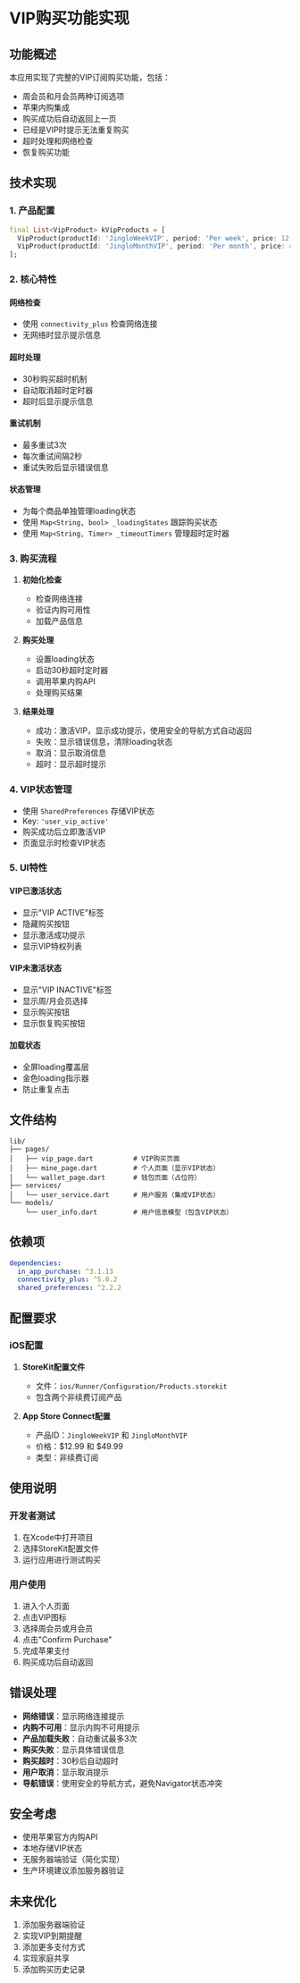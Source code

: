 # VIP购买功能实现

## 功能概述

本应用实现了完整的VIP订阅购买功能，包括：

- 周会员和月会员两种订阅选项
- 苹果内购集成
- 购买成功后自动返回上一页
- 已经是VIP时提示无法重复购买
- 超时处理和网络检查
- 恢复购买功能

## 技术实现

### 1. 产品配置

```dart
final List<VipProduct> kVipProducts = [
  VipProduct(productId: 'JingloWeekVIP', period: 'Per week', price: 12.99, priceText: '\$12.99'),
  VipProduct(productId: 'JingloMonthVIP', period: 'Per month', price: 49.99, priceText: '\$49.99'),
];
```

### 2. 核心特性

#### 网络检查
- 使用 `connectivity_plus` 检查网络连接
- 无网络时显示提示信息

#### 超时处理
- 30秒购买超时机制
- 自动取消超时定时器
- 超时后显示提示信息

#### 重试机制
- 最多重试3次
- 每次重试间隔2秒
- 重试失败后显示错误信息

#### 状态管理
- 为每个商品单独管理loading状态
- 使用 `Map<String, bool> _loadingStates` 跟踪购买状态
- 使用 `Map<String, Timer> _timeoutTimers` 管理超时定时器

### 3. 购买流程

1. **初始化检查**
   - 检查网络连接
   - 验证内购可用性
   - 加载产品信息

2. **购买处理**
   - 设置loading状态
   - 启动30秒超时定时器
   - 调用苹果内购API
   - 处理购买结果

3. **结果处理**
   - 成功：激活VIP，显示成功提示，使用安全的导航方式自动返回
   - 失败：显示错误信息，清除loading状态
   - 取消：显示取消信息
   - 超时：显示超时提示

### 4. VIP状态管理

- 使用 `SharedPreferences` 存储VIP状态
- Key: `'user_vip_active'`
- 购买成功后立即激活VIP
- 页面显示时检查VIP状态

### 5. UI特性

#### VIP已激活状态
- 显示"VIP ACTIVE"标签
- 隐藏购买按钮
- 显示激活成功提示
- 显示VIP特权列表

#### VIP未激活状态
- 显示"VIP INACTIVE"标签
- 显示周/月会员选择
- 显示购买按钮
- 显示恢复购买按钮

#### 加载状态
- 全屏loading覆盖层
- 金色loading指示器
- 防止重复点击

## 文件结构

```
lib/
├── pages/
│   ├── vip_page.dart          # VIP购买页面
│   ├── mine_page.dart         # 个人页面（显示VIP状态）
│   └── wallet_page.dart       # 钱包页面（占位符）
├── services/
│   └── user_service.dart      # 用户服务（集成VIP状态）
└── models/
    └── user_info.dart         # 用户信息模型（包含VIP状态）
```

## 依赖项

```yaml
dependencies:
  in_app_purchase: ^3.1.13
  connectivity_plus: ^5.0.2
  shared_preferences: ^2.2.2
```

## 配置要求

### iOS配置

1. **StoreKit配置文件**
   - 文件：`ios/Runner/Configuration/Products.storekit`
   - 包含两个非续费订阅产品

2. **App Store Connect配置**
   - 产品ID：`JingloWeekVIP` 和 `JingloMonthVIP`
   - 价格：$12.99 和 $49.99
   - 类型：非续费订阅

## 使用说明

### 开发者测试

1. 在Xcode中打开项目
2. 选择StoreKit配置文件
3. 运行应用进行测试购买

### 用户使用

1. 进入个人页面
2. 点击VIP图标
3. 选择周会员或月会员
4. 点击"Confirm Purchase"
5. 完成苹果支付
6. 购买成功后自动返回

## 错误处理

- **网络错误**：显示网络连接提示
- **内购不可用**：显示内购不可用提示
- **产品加载失败**：自动重试最多3次
- **购买失败**：显示具体错误信息
- **购买超时**：30秒后自动超时
- **用户取消**：显示取消提示
- **导航错误**：使用安全的导航方式，避免Navigator状态冲突

## 安全考虑

- 使用苹果官方内购API
- 本地存储VIP状态
- 无服务器端验证（简化实现）
- 生产环境建议添加服务器验证

## 未来优化

1. 添加服务器端验证
2. 实现VIP到期提醒
3. 添加更多支付方式
4. 实现家庭共享
5. 添加购买历史记录 